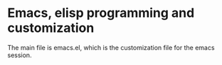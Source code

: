 Emacs, elisp programming and customization
==========================================

The main file is emacs.el, which is the customization file for the
emacs session.
